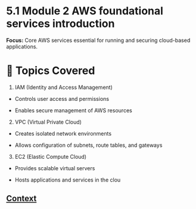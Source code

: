 # 5.1 Module 2 AWS foundational services introduction 
 
**Focus:** 
 Core AWS services essential for running and securing cloud-based applications.

 # 🔑 Topics Covered
1. IAM (Identity and Access Management)

* Controls user access and permissions

* Enables secure management of AWS resources

2. VPC (Virtual Private Cloud)

* Creates isolated network environments

* Allows configuration of subnets, route tables, and gateways

3. EC2 (Elastic Compute Cloud)

* Provides scalable virtual servers

* Hosts applications and services in the clou
 
 
 ## [Context](./../context.md)